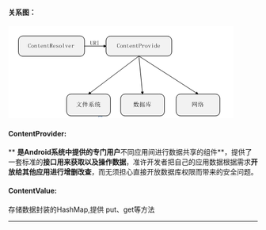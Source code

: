 #### 关系图：

#### ![](/assets/Contentprovide.png)

#### 

#### **ContentProvider:**

** **是Android系统中提供的专门用户**不同应用间进行数据共享的组件**，提供了一套标准的**接口用来获取以及操作数据**，准许开发者把自己的应用数据根据需求**开放给其他应用进行增删改查**，而无须担心直接开放数据库权限而带来的安全问题。

#### **ContentValue:**

存储数据封装的HashMap,提供 put、get等方法





---



